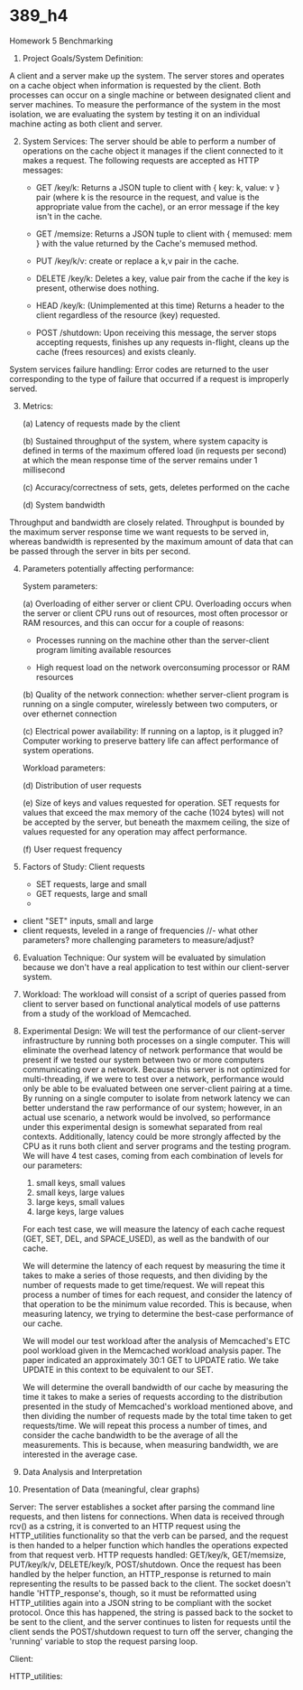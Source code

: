 # 389_h4
Homework 5 Benchmarking 

1. Project Goals/System Definition:

A client and a server make up the system. The server stores and operates on a cache object when information is requested by the client. Both processes can occur on a single machine or between designated client and server machines. To measure the performance of the system in the most isolation, we are evaluating the system by testing it on an individual machine acting as both client and server.  

2. System Services:
The server should be able to perform a number of operations on the cache object it manages if the client connected to it makes a request. The following requests are accepted as HTTP messages:

   - GET /key/k: Returns a JSON tuple to client with { key: k, value: v } pair (where k is the resource in the request, and value is the appropriate value from the cache), or an error message if the key isn't in the cache.

   - GET /memsize: Returns a JSON tuple to client with { memused: mem } with the value returned by the Cache's memused method.

   - PUT /key/k/v: create or replace a k,v pair in the cache.

   - DELETE /key/k: Deletes a key, value pair from the cache if the key is present, otherwise does nothing.

   - HEAD /key/k: (Unimplemented at this time) Returns a header to the client regardless of the resource (key) requested. 

   - POST /shutdown: Upon receiving this message, the server stops accepting requests, finishes up any requests in-flight, cleans up the cache (frees resources) and exists cleanly.

System services failure handling:
   Error codes are returned to the user corresponding to the type of failure that occurred if a request is improperly served. 

3. Metrics:

      (a) Latency of requests made by the client 

      (b) Sustained throughput of the system, where system capacity is defined in terms of the maximum offered load (in requests per second) at which the mean response time of the server remains under 1 millisecond

      (c) Accuracy/correctness of sets, gets, deletes performed on the cache

      (d) System bandwidth  

Throughput and bandwidth are closely related. Throughput is bounded by the maximum server response time we want requests to be served in, whereas bandwidth is represented by the maximum amount of data that can be passed through the server in bits per second. 

4. Parameters potentially affecting performance:
   
   System parameters: 

    (a) Overloading of either server or client CPU. Overloading occurs when the server or client CPU runs out of resources, most often processor or RAM resources, and this can occur for a couple of reasons: 

      - Processes running on the machine other than the server-client program limiting available resources 

      - High request load on the network overconsuming processor or RAM resources

    (b) Quality of the network connection: whether server-client program is running on a single computer, wirelessly between two computers, or over ethernet connection

    (c) Electrical power availability: If running on a laptop, is it plugged in? Computer working to preserve battery life can affect performance of system operations.
   
   Workload parameters: 

    (d) Distribution of user requests 
    
    (e) Size of keys and values requested for operation. SET requests for values that exceed the max memory of the cache (1024 bytes) will not be accepted by the server, but beneath the maxmem ceiling, the size of values requested for any operation may affect performance. 
    
    (f) User request frequency
   
5. Factors of Study:
    Client requests
      - SET requests, large and small
      - GET requests, large and small 
      - 

- client "SET" inputs, small and large
- client requests, leveled in a range of frequencies 
//- what other parameters? more challenging parameters to measure/adjust?

6. Evaluation Technique: 
  Our system will be evaluated by simulation because we don't have a real application to test within our client-server system.

7. Workload:
  The workload will consist of a script of queries passed from client to server based on functional analytical models of use patterns from a study of the workload of Memcached. 

8. Experimental Design:
  We will test the performance of our client-server infrastructure by running both processes on a single computer. This will eliminate the overhead latency of network performance that would be present if we tested our system between two or more computers communicating over a network. Because this server is not optimized for multi-threading, if we were to test over a network, performance would only be able to be evaluated between one server-client pairing at a time. By running on a single computer to isolate from network latency we can better understand the raw performance of our system; however, in an actual use scenario, a network would be involved, so performance under this experimental design is somewhat separated from real contexts. Additionally, latency could be more strongly affected by the CPU as it runs both client and server programs and the testing program. 
  We will have 4 test cases, coming from each combination of levels for our parameters:
   1. small keys, small values
   2. small keys, large values
   3. large keys, small values
   4. large keys, large values
   
   For each test case, we will measure the latency of each cache request (GET, SET, DEL, and SPACE_USED), as well as the bandwith of our cache.  
   
   We will determine the latency of each request by measuring the time it takes to make a series of those requests, and then dividing by the number of requests made to get time/request.  We will repeat this process a number of times for each request, and consider the latency of that operation to be the minimum value recorded.  This is because, when measuring latency, we trying to determine the best-case performance of our cache.  
   
   We will model our test workload after the analysis of Memcached's ETC pool workload given in the Memcached workload analysis paper. The paper indicated an approximately 30:1 GET to UPDATE ratio. We take UPDATE in this context to be equivalent to our SET. 
   
   We will determine the overall bandwidth of our cache by measuring the time it takes to make a series of requests according to the distribution presented in the study of Memcached's workload mentioned above, and then dividing the number of requests made by the total time taken to get requests/time.  We will repeat this process a number of times, and consider the cache bandwidth to be the average of all the measurements.  This is because, when measuring bandwidth, we are interested in the average case.  
   
  
  
9. Data Analysis and Interpretation


10. Presentation of Data (meaningful, clear graphs)



Server: The server establishes a socket after parsing the command line requests, and then listens for connections. When data is received through rcv() as a cstring, it is converted to an HTTP request using the HTTP_utilities functionality so that the verb can be parsed, and the request is then handed to a helper function which handles the operations expected from that request verb. 
    HTTP requests handled:
        GET/key/k,
        GET/memsize,
        PUT/key/k/v,
        DELETE/key/k,
        POST/shutdown.
Once the request has been handled by the helper function, an HTTP_response is returned to main representing the results to be passed back to the client. The socket doesn't handle 'HTTP_response's, though, so it must be reformatted using HTTP_utilities again into a JSON string to be compliant with the socket protocol. Once this has happened, the string is passed back to the socket to be sent to the client, and the server continues to listen for requests until the client sends the POST/shutdown request to turn off the server, changing the 'running' variable to stop the request parsing loop. 

Client: 

HTTP_utilities: 
